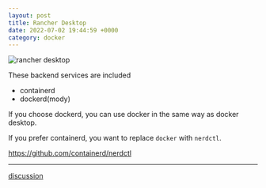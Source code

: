```yaml
---
layout: post
title: Rancher Desktop
date: 2022-07-02 19:44:59 +0000
category: docker
---
```


![rancher desktop](https://rancherdesktop.io/images/logo-Rancher%20Desktop.svg)

These backend services are included

- containerd
- dockerd(mody)

If you choose dockerd, you can use docker in the same way as docker desktop.

If you prefer containerd, you want to replace `docker` with `nerdctl`.

https://github.com/containerd/nerdctl

---
[discussion](https://github.com/junkpiano/til/issues/11)
